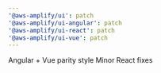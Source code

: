 ```yaml
---
'@aws-amplify/ui': patch
'@aws-amplify/ui-angular': patch
'@aws-amplify/ui-react': patch
'@aws-amplify/ui-vue': patch
---
```


Angular + Vue parity style
Minor React fixes
